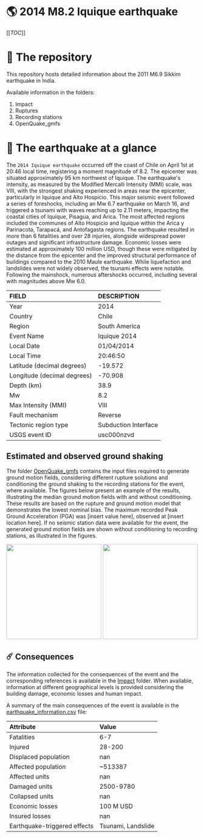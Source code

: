 # 🌎 2014 M8.2 Iquique earthquake
[[_TOC_]]

# 📂 The repository

This repository hosts detailed information about the 2011 M6.9 Sikkim earthquake in India.

Available information in the folders:

1. Impact
2. Ruptures
3. Recording stations
4. OpenQuake_gmfs


# 🚀 The earthquake at a glance 

The `2014 Iquique earthquake` occurred off the coast of Chile on April 1st at 20:46 local time, registering a moment magnitude of 8.2. The epicenter was situated approximately 95 km northwest of Iquique. The earthquake's intensity, as measured by the Modified Mercalli Intensity (MMI) scale, was VIII, with the strongest shaking experienced in areas near the epicenter, particularly in Iquique and Alto Hospicio. This major seismic event followed a series of foreshocks, including an Mw 6.7 earthquake on March 16, and triggered a tsunami with waves reaching up to 2.11 meters, impacting the coastal cities of Iquique, Pisagua, and Arica. The most affected regions included the communes of Alto Hospicio and Iquique within the Arica y Parinacota, Tarapacá, and Antofagasta regions. The earthquake resulted in more than 6 fatalities and over 28 injuries, alongside widespread power outages and significant infrastructure damage. Economic losses were estimated at approximately 100 million USD, though these were mitigated by the distance from the epicenter and the improved structural performance of buildings compared to the 2010 Maule earthquake. While liquefaction and landslides were not widely observed, the tsunami effects were notable. Following the mainshock, numerous aftershocks occurred, including several with magnitudes above Mw 6.0.

| FIELD | DESCRIPTION |
|:-------|:-------------|
| Year | 2014 |
| Country | Chile |
| Region | South America |
| Event Name | Iquique 2014 |
| Local Date | 01/04/2014 |
| Local Time | 20:46:50 |
| Latitude (decimal degrees) | -19.572 |
| Longitude (decimal degrees) | -70.908 |
| Depth (km) | 38.9 |
| Mw | 8.2 |
| Max Intensity (MMI) | VIII |
| Fault mechanism | Reverse |
| Tectonic region type | Subduction Interface |
| USGS event ID | usc000nzvd |

## Estimated and observed ground shaking

The folder [OpenQuake_gmfs](./OpenQuake_gmfs/) contains the input files required to generate ground motion fields, considering different rupture solutions and conditioning the ground shaking to the recording stations for the event, where available. The figures below present an example of the results, illustrating the median ground motion fields with and without conditioning. These results are based on the rupture and ground motion model that demonstrates the lowest nominal bias. The maximum recorded Peak Ground Acceleration (PGA) was [insert value here], observed at [insert location here]. If no seismic station data were available for the event, the generated ground motion fields are shown without conditioning to recording stations, as illustrated in the figures.

<img src="./4.OpenQuake_gmfs/median_gmf_stations_none.png" height="250">
<img src="./4.OpenQuake_gmfs/median_gmf_stations_seismic.png" height="250">

## ☄️ Consequences

The information collected for the consequences of the event and the corresponding references is available in the [Impact](./Impact) folder. When available, information at different geographical levels is provided considering the building damage, economic losses and human impact.

A summary of the main consequences of the event is available in the [earthquake_information.csv](./earthquake_information.csv) file:

| Attribute | Value |
|:-------|:-------------|
| Fatalities | 6-7 |
| Injured | 28-200 |
| Displaced population | nan |
| Affected population | ~513387 |
| Affected units | nan |
| Damaged units | 2500-9780  |
| Collapsed units | nan |
| Economic losses | 100 M USD |
| Insured losses | nan |
| Earthquake-triggered effects | Tsunami, Landslide |